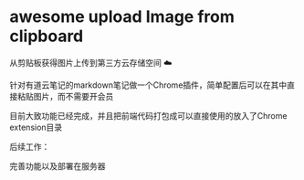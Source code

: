 # awesome  upload Image from clipboard

从剪贴板获得图片上传到第三方云存储空间 :cloud:

针对有道云笔记的markdown笔记做一个Chrome插件，简单配置后可以在其中直接粘贴图片，而不需要开会员

目前大致功能已经完成，并且把前端代码打包成可以直接使用的放入了Chrome extension目录

后续工作：

完善功能以及部署在服务器
